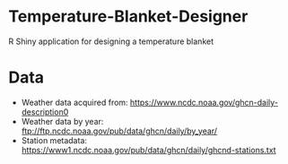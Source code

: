 # Temperature-Blanket-Designer
R Shiny application for designing a temperature blanket

# Data
* Weather data acquired from: https://www.ncdc.noaa.gov/ghcn-daily-description0
* Weather data by year: ftp://ftp.ncdc.noaa.gov/pub/data/ghcn/daily/by_year/
* Station metadata: https://www1.ncdc.noaa.gov/pub/data/ghcn/daily/ghcnd-stations.txt
